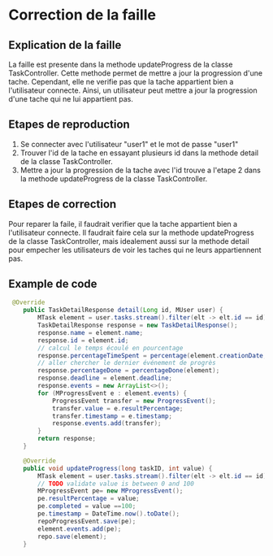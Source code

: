 # Correction de la faille

## Explication de la faille

La faille est presente dans la methode updateProgress de la classe TaskController. Cette methode permet de mettre a jour la progression d'une tache. Cependant, elle ne verifie pas que la tache appartient bien a l'utilisateur connecte. Ainsi, un utilisateur peut mettre a jour la progression d'une tache qui ne lui appartient pas.

## Etapes de reproduction

1. Se connecter avec l'utilisateur "user1" et le mot de passe "user1"
2. Trouver l'id de la tache en essayant plusieurs id dans la methode detail de la classe TaskController.
3. Mettre a jour la progression de la tache avec l'id trouve a l'etape 2 dans la methode updateProgress de la classe TaskController.

## Etapes de correction

Pour reparer la faile, il faudrait verifier que la tache appartient bien a l'utilisateur connecte. Il faudrait faire cela sur la methode updateProgress de la classe TaskController, mais idealement aussi sur la methode detail pour empecher les utilisateurs de voir les taches qui ne leurs appartiennent pas.

## Example de code

```Java
 @Override
    public TaskDetailResponse detail(Long id, MUser user) {
        MTask element = user.tasks.stream().filter(elt -> elt.id == id).findFirst().get(); // on prend la tache seulement si elle appartient a l'utilisateur
        TaskDetailResponse response = new TaskDetailResponse();
        response.name = element.name;
        response.id = element.id;
        // calcul le temps écoulé en pourcentage
        response.percentageTimeSpent = percentage(element.creationDate, new Date(), element.deadline);
        // aller chercher le dernier événement de progrès
        response.percentageDone = percentageDone(element);
        response.deadline = element.deadline;
        response.events = new ArrayList<>();
        for (MProgressEvent e : element.events) {
            ProgressEvent transfer = new ProgressEvent();
            transfer.value = e.resultPercentage;
            transfer.timestamp = e.timestamp;
            response.events.add(transfer);
        }
        return response;
    }

    @Override
    public void updateProgress(long taskID, int value) {
        MTask element = user.tasks.stream().filter(elt -> elt.id == id).findFirst().get(); // on prend la tache seulement si elle appartient a l'utilisateur
        // TODO validate value is between 0 and 100
        MProgressEvent pe= new MProgressEvent();
        pe.resultPercentage = value;
        pe.completed = value ==100;
        pe.timestamp = DateTime.now().toDate();
        repoProgressEvent.save(pe);
        element.events.add(pe);
        repo.save(element);
    }
```
